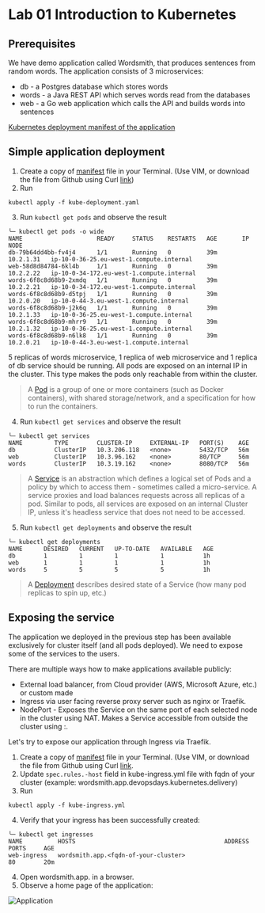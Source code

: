 # Lab 01 Introduction to Kubernetes

## Prerequisites

We have demo application called Wordsmith, that produces sentences from random words. The application consists of 3 microservices:

* db - a Postgres database which stores words
* words - a Java REST API which serves words read from the databases
* web - a Go web application which calls the API and builds words into sentences

[Kubernetes deployment manifest of the application](kube-deployment.yaml)

## Simple application deployment

1. Create a copy of [manifest](kube-deployment.yml) file in your Terminal. (Use VIM, or download the file from Github using Curl [link](https://raw.githubusercontent.com/akranga/kube-workshop/master/v2/lab-01/kube-deployment.yaml))
2. Run
```
kubectl apply -f kube-deployment.yaml
```
3. Run ```kubectl get pods``` and observe the result
```
╰─ kubectl get pods -o wide
NAME                     READY     STATUS    RESTARTS   AGE       IP          NODE
db-79b64dd4bb-fv4j4      1/1       Running   0          39m       10.2.1.31   ip-10-0-36-25.eu-west-1.compute.internal
web-58d8d84784-6kl4b     1/1       Running   0          39m       10.2.2.22   ip-10-0-34-172.eu-west-1.compute.internal
words-6f8c8d68b9-2xmdq   1/1       Running   0          39m       10.2.2.21   ip-10-0-34-172.eu-west-1.compute.internal
words-6f8c8d68b9-d5tpj   1/1       Running   0          39m       10.2.0.20   ip-10-0-44-3.eu-west-1.compute.internal
words-6f8c8d68b9-j2k6q   1/1       Running   0          39m       10.2.1.33   ip-10-0-36-25.eu-west-1.compute.internal
words-6f8c8d68b9-mhrr9   1/1       Running   0          39m       10.2.1.32   ip-10-0-36-25.eu-west-1.compute.internal
words-6f8c8d68b9-n6lk8   1/1       Running   0          39m       10.2.0.21   ip-10-0-44-3.eu-west-1.compute.internal
```
5 replicas of words microservice, 1 replica of web microservice and 1 replica of db service should be running.
All pods are exposed on an internal IP in the cluster. This type makes the pods only reachable from within the cluster.

> A [Pod](https://kubernetes.io/docs/concepts/workloads/pods/pod) is a group of one or more containers (such as Docker containers), with shared storage/network, and a specification for how to run the containers.

4. Run ```kubectl get services``` and observe the result
```
╰─ kubectl get services
NAME         TYPE        CLUSTER-IP     EXTERNAL-IP   PORT(S)    AGE
db           ClusterIP   10.3.206.118   <none>        5432/TCP   56m
web          ClusterIP   10.3.96.162    <none>        80/TCP     56m
words        ClusterIP   10.3.19.162    <none>        8080/TCP   56m
```
> A [Service](https://kubernetes.io/docs/concepts/services-networking/service) is an abstraction which defines a logical set of Pods and a policy by which to access them - sometimes called a micro-service. A service proxies and load balances requests across all replicas of a pod. Similar to pods, all services are exposed on an internal Cluster IP, unless it's headless service that does not need to be accessed.

5. Run ```kubectl get deployments``` and observe the result
```
╰─ kubectl get deployments
NAME      DESIRED   CURRENT   UP-TO-DATE   AVAILABLE   AGE
db        1         1         1            1           1h
web       1         1         1            1           1h
words     5         5         5            5           1h
```
> A [Deployment](https://kubernetes.io/docs/concepts/workloads/controllers/deployment) describes desired state of a Service (how many pod replicas to spin up, etc.)

## Exposing the service
The application we deployed in the previous step has been available exclusively for cluster itself (and all pods deployed). We need to expose some of the services to the users.

There are multiple ways how to make applications available publicly:
* External load balancer, from Cloud provider (AWS, Microsoft Azure, etc.) or custom made
* Ingress via user facing reverse proxy server such as nginx or Traefik.
* NodePort - Exposes the Service on the same port of each selected node in the cluster using NAT. Makes a Service accessible from outside the cluster using <NodeIP>:<NodePort>.
  
Let's try to expose our application through Ingress via Traefik.

1. Create a copy of [manifest](kube-ingress.yml) file in your Terminal. (Use VIM, or download the file from Github using Curl [link](https://raw.githubusercontent.com/akranga/kube-workshop/master/v2/lab-01/kube-ingress.yml).
2. Update ```spec.rules.-host``` field in kube-ingress.yml file with fqdn of your cluster (example: wordsmith.app.devopsdays.kubernetes.delivery)
3. Run
```
kubectl apply -f kube-ingress.yml
```
4. Verify that your ingress has been successfully created:
```
╰─ kubectl get ingresses
NAME          HOSTS                                          ADDRESS   PORTS     AGE
web-ingress   wordsmith.app.<fqdn-of-your-cluster>                     80        20m
```
4. Open wordsmith.app.<fqdn-of-your-cluster> in a browser.
5. Observe a home page of the application:
  
![Application](https://raw.githubusercontent.com/akranga/kube-workshop/master/v2/lab-01/app.png "Logo Title Text 1")
